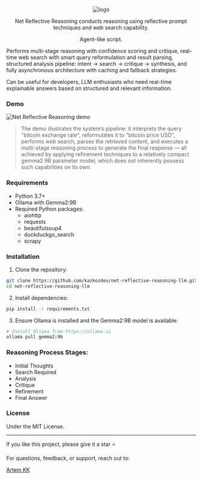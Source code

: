 <div align="center">
  <img src="https://github.com/user-attachments/assets/c8427ff2-970e-49a8-847a-5e7db3d90a76" alt="logo">
  <p>Net Reflective Reasoning conducts reasoning using reflective prompt techniques and web search capability.</p>
  <p>Agent-like script.</p>
</div>

Performs multi-stage reasoning with confidence scoring and critique, real-time web search with smart query reformulation and result parsing, structured analysis pipeline: intent → search → critique → synthesis, and fully asynchronous architecture with caching and fallback strategies. 

Can be useful for developers, LLM enthusiasts who need real-time explainable answers based on structured and relevant information.

### Demo

![Net Reflective Reasoning demo](https://github.com/kazkozdev/net-reflective-reasoning-llm/blob/main/net-reasoning-demo.gif)

> The demo illustrates the system’s pipeline: it interprets the query "bitcoin exchange rate", reformulates it to "bitcoin price USD", performs web search, parses the retrieved content, and executes a multi-stage reasoning process to generate the final response — all achieved by applying refinement techniques to a relatively compact gemma2 9B parameter model, which does not inherently possess such capabilities on its own.

### Requirements

- Python 3.7+
- Ollama with Gemma2:9B
- Required Python packages:
  - aiohttp
  - requests
  - beautifulsoup4
  - duckduckgo_search
  - scrapy

### Installation

1. Clone the repository:
```bash
git clone https://github.com/kazkozdev/net-reflective-reasoning-llm.git
cd net-reflective-reasoning-llm
```

2. Install dependencies:
```bash
pip install -r requirements.txt
```

3. Ensure Ollama is installed and the Gemma2:9B model is available:
```bash
# Install Ollama from https://ollama.ai
ollama pull gemma2:9b
```

### Reasoning Process Stages:
- Initial Thoughts
- Search Required
- Analysis
- Critique
- Refinement
- Final Answer

### License

Under the MIT License.

---
If you like this project, please give it a star ⭐

For questions, feedback, or support, reach out to:

[Artem KK](https://www.linkedin.com/in/kazkozdev/)
